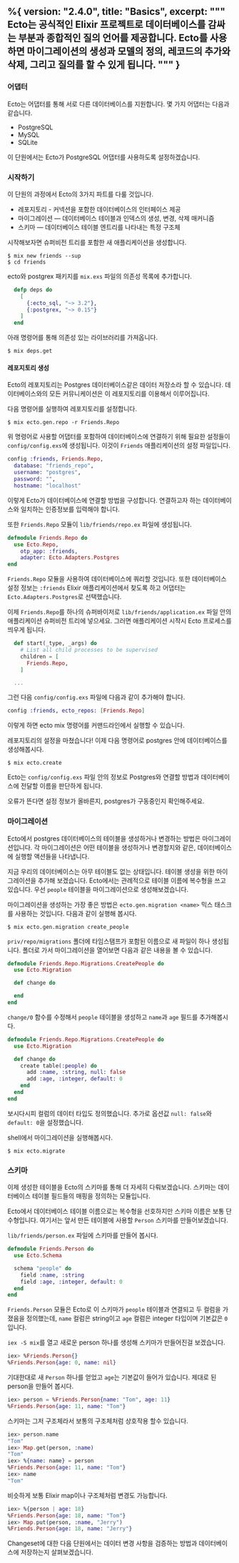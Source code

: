 %{
  version: "2.4.0",
  title: "Basics",
  excerpt: """
  Ecto는 공식적인 Elixir 프로젝트로 데이터베이스를 감싸는 부분과 종합적인 질의 언어를 제공합니다. Ecto를 사용하면 마이그레이션의 생성과 모델의 정의, 레코드의 추가와 삭제, 그리고 질의를 할 수 있게 됩니다.
  """
}
---

### 어댑터

Ecto는 어댑터를 통해 서로 다른 데이터베이스를 지원합니다. 몇 가지 어댑터는 다음과 같습니다.

* PostgreSQL
* MySQL
* SQLite

이 단원에서는 Ecto가 PostgreSQL 어댑터를 사용하도록 설정하겠습니다.

### 시작하기

이 단원의 과정에서 Ecto의 3가지 파트를 다룰 것입니다.

* 레포지토리 - 커넥션을 포함한 데이터베이스의 인터페이스 제공
* 마이그레이션 — 데이터베이스 테이블과 인덱스의 생성, 변경, 삭제 매커니즘
* 스키마 — 데이터베이스 테이블 엔트리를 나타내는 특정 구조체

시작해보자면 슈퍼비전 트리를 포함한 새 애플리케이션을 생성합니다.

```shell
$ mix new friends --sup
$ cd friends
```

ecto와 postgrex 패키지를 `mix.exs` 파일의 의존성 목록에 추가합니다.

```elixir
  defp deps do
    [
      {:ecto_sql, "~> 3.2"},
      {:postgrex, "~> 0.15"}
    ]
  end
```

아래 명령어를 통해 의존성 있는 라이브러리를 가져옵니다.

```shell
$ mix deps.get
```

#### 레포지토리 생성

Ecto의 레포지토리는 Postgres 데이터베이스같은 데이터 저장소라 할 수 있습니다.
데이터베이스와의 모든 커뮤니케이션은 이 레포지토리를 이용해서 이루어집니다.

다음 명령어를 실행하여 레포지토리를 설정합니다.

```shell
$ mix ecto.gen.repo -r Friends.Repo
```

위 명령어로 사용할 어댑터를 포함하여 데이터베이스에 연결하기 위해 필요한 설정들이 `config/config.exs`에 생성됩니다.
이것이 `Friends` 애플리케이션의 설정 파일입니다.

```elixir
config :friends, Friends.Repo,
  database: "friends_repo",
  username: "postgres",
  password: "",
  hostname: "localhost"
```

이렇게 Ecto가 데이터베이스에 연결할 방법을 구성합니다. 연결하고자 하는 데이터베이스와 일치하는 인증정보를 입력해야 합니다.

또한 `Friends.Repo` 모듈이 `lib/friends/repo.ex` 파일에 생성됩니다.

```elixir
defmodule Friends.Repo do
  use Ecto.Repo, 
    otp_app: :friends,
    adapter: Ecto.Adapters.Postgres
end
```

`Friends.Repo` 모듈을 사용하여 데이터베이스에 쿼리할 것입니다. 또한 데이터베이스 설정 정보는 `:friends` Elixir 애플리케이션에서 찾도록 하고 어댑터는 `Ecto.Adapters.Postgres`로 선택했습니다.

이제 `Friends.Repo`를 하나의 슈퍼바이저로 `lib/friends/application.ex` 파일 안의 애플리케이션 슈퍼비전 트리에 넣으세요.
그러면 애플리케이션 시작시 Ecto 프로세스를 띄우게 됩니다.

```elixir
  def start(_type, _args) do
    # List all child processes to be supervised
    children = [
      Friends.Repo,
    ]

  ...
```

그런 다음 `config/config.exs` 파일에 다음과 같이 추가해야 합니다.

```elixir
config :friends, ecto_repos: [Friends.Repo]
```

이렇게 하면 ecto mix 명령어를 커맨드라인에서 실행할 수 있습니다.

레포지토리의 설정을 마쳤습니다!
이제 다음 명령어로 postgres 안에 데이터베이스를 생성해봅시다.

```shell
$ mix ecto.create
```

Ecto는 `config/config.exs` 파일 안의 정보로 Postgres와 연결할 방법과 데이터베이스에 전달할 이름을 판단하게 됩니다.

오류가 뜬다면 설정 정보가 올바른지, postgres가 구동중인지 확인해주세요.

### 마이그레이션

Ecto에서 postgres 데이터베이스의 테이블을 생성하거나 변경하는 방법은 마이그레이션입니다.
각 마이그레이션은 어떤 테이블을 생성하거나 변경할지와 같은, 데이터베이스에 실행할 액션들을 나타냅니다.

지금 우리의 데이터베이스는 아무 테이블도 없는 상태입니다. 테이블 생성을 위한 마이그레이션을 추가해 보겠습니다.
Ecto에서는 관례적으로 테이블 이름에 복수형을 쓰고 있습니다. 우선 `people` 테이블을 마이그레이션으로 생성해보겠습니다.

마이그레이션을 생성하는 가장 좋은 방법은 `ecto.gen.migration <name>` 믹스 태스크를 사용하는 것입니다. 다음과 같이 실행해 봅시다.

```shell
$ mix ecto.gen.migration create_people
```

`priv/repo/migrations` 폴더에 타임스탬프가 포함된 이름으로 새 파일이 하나 생성됩니다.
폴더로 가서 마이그레이션을 열어보면 다음과 같은 내용을 볼 수 있습니다.

```elixir
defmodule Friends.Repo.Migrations.CreatePeople do
  use Ecto.Migration

  def change do

  end
end
```

`change/0` 함수를 수정해서 `people` 테이블을 생성하고 `name`과 `age` 필드를 추가해봅시다.

```elixir
defmodule Friends.Repo.Migrations.CreatePeople do
  use Ecto.Migration

  def change do
    create table(:people) do
      add :name, :string, null: false
      add :age, :integer, default: 0
    end
  end
end
```

보시다시피 컬럼의 데이터 타입도 정의했습니다.
추가로 옵션값 `null: false`와 `default: 0`을 설정했습니다.

shell에서 마이그레이션을 실행해봅시다.

```shell
$ mix ecto.migrate
```

### 스키마

이제 생성한 테이블을 Ecto의 스키마를 통해 더 자세히 다뤄보겠습니다.
스키마는 데이터베이스 테이블 필드들의 매핑을 정의하는 모듈입니다.

Ecto에서 데이터베이스 테이블 이름으로는 복수형을 선호하지만 스키마 이름은 보통 단수형입니다. 여기서는 앞서 만든 테이블에 사용할 `Person` 스키마를 만들어보겠습니다.

`lib/friends/person.ex` 파일에 스키마를 만들어 봅시다.

```elixir
defmodule Friends.Person do
  use Ecto.Schema

  schema "people" do
    field :name, :string
    field :age, :integer, default: 0
  end
end
```

`Friends.Person` 모듈은 Ecto로 이 스키마가 `people` 테이블과 연결되고 두 컬럼을 가졌음을 정의했는데, `name` 컬럼은 string이고 `age` 컬럼은 integer 타입이며 기본값은 `0`입니다.

`iex -S mix`를 열고 새로운 person 하나를 생성해 스키마가 만들어진걸 보겠습니다.

```elixir
iex> %Friends.Person{}
%Friends.Person{age: 0, name: nil}
```

기대한대로 새 `Person` 하나를 얻었고 `age`는 기본값이 들어가 있습니다.
제대로 된 person을 만들어 봅시다.

```elixir
iex> person = %Friends.Person{name: "Tom", age: 11}
%Friends.Person{age: 11, name: "Tom"}
```

스키마는 그저 구조체라서 보통의 구조체처럼 상호작용 할수 있습니다.

```elixir
iex> person.name
"Tom"
iex> Map.get(person, :name)
"Tom"
iex> %{name: name} = person
%Friends.Person{age: 11, name: "Tom"}
iex> name
"Tom"
```

비슷하게 보통 Elixir map이나 구조체처럼 변경도 가능합니다.

```elixir
iex> %{person | age: 18}
%Friends.Person{age: 18, name: "Tom"}
iex> Map.put(person, :name, "Jerry")
%Friends.Person{age: 18, name: "Jerry"}
```

Changeset에 대한 다음 단원에서는 데이터 변경 사항을 검증하는 방법과 데이터베이스에 저장하는지 살펴보겠습니다.

